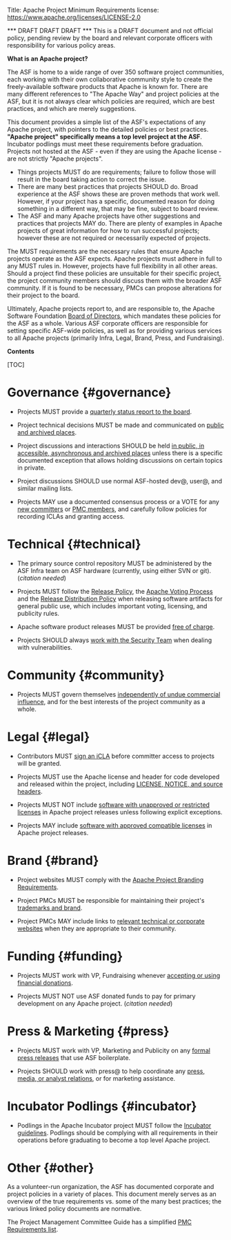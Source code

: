 Title: Apache Project Minimum Requirements
license: https://www.apache.org/licenses/LICENSE-2.0

*** DRAFT DRAFT DRAFT *** This is a DRAFT document and not official policy, pending review by the board and relevant corporate officers with responsibility for various policy areas.

**What is an Apache project?**

The ASF is home to a wide range of over 350 software project communities, each working with their own collaborative community style to create the freely-available software products that Apache is known for. There are many different references to "The Apache Way" and project policies at the ASF, but it is not always clear which policies are required, which are best practices, and which are merely suggestions.

This document provides a simple list of the ASF's expectations of any Apache project, with pointers to the detailed policies or best practices. **"Apache project" specifically means a top level project at the ASF**. Incubator podlings must meet these requirements before graduation. Projects not hosted at the ASF - even if they are using the Apache license - are not strictly "Apache projects".

* Things projects MUST do are requirements; failure to follow those will result in the board taking action to correct the issue.  
* There are many best practices that projects SHOULD do. Broad experience at the ASF shows these are proven methods that work well. However, if your project has a specific, documented reason for doing something in a different way, that may be fine, subject to board review.
* The ASF and many Apache projects have other suggestions and practices that projects MAY do. There are plenty of examples in Apache projects of great information for how to run successful projects; however these are not required or necessarily expected of projects.

The MUST requirements are the necessary rules that ensure Apache projects operate as the ASF expects. 
Apache projects must adhere in full to any MUST rules in. However, projects have full flexibility in all other areas. Should a project find these policies are unsuitable for their specific project, the project community members should discuss them with the broader ASF community. If it is found to be necessary, PMCs can propose alterations for their project to the board.

Ultimately, Apache projects report to, and are responsible to, the Apache Software Foundation 
<a href="https://www.apache.org/foundation/board/" target="_blank">Board of Directors</a>, which mandates these policies 
for the ASF as a whole. Various ASF corporate officers are responsible for setting specific 
ASF-wide policies, as well as for providing various services to all Apache projects 
(primarily Infra, Legal, Brand, Press, and Fundraising).

**Contents**

[TOC]

# Governance  {#governance}

* Projects MUST provide a [quarterly status report to the board](https://www.apache.org/foundation/board/reporting).

* Project technical decisions MUST be made and communicated on [public and archived places](https://www.apache.org/dev/pmc.html#mailing-list-naming-policy).

* Project discussions and interactions SHOULD be held [in public, in accessible, asynchronous and archived places](https://www.apache.org/dev/pmc.html#mailing-list-naming-policy) unless there is a specific documented exception that allows holding discussions on certain topics in private.

* Project discussions SHOULD use normal ASF-hosted dev@, user@, and similar mailing lists.

* Projects MAY use a documented consensus process or a VOTE for any [new committers](https://www.apache.org/dev/pmc.html#newcommitter) or [PMC members](https://www.apache.org/dev/pmc.html#newpmc), and carefully follow policies for recording ICLAs and granting access.
	
# Technical  {#technical}

* The primary source control repository MUST be administered by the ASF Infra team on ASF hardware (currently, using either SVN or git). (*citation needed*)

* Projects MUST follow the [Release Policy](https://www.apache.org/legal/release-policy), the [Apache Voting Process](https://www.apache.org/foundation/voting.html) and the [Release Distribution Policy](http://www.apache.org/dev/release-distribution) when releasing software artifacts for general public use, which includes important voting, licensing, and publicity rules.

* Apache software product releases MUST be provided [free of charge](https://www.apache.org/free/).

* Projects SHOULD always [work with the Security Team](https://www.apache.org/security/) when dealing with vulnerabilities.
	
# Community  {#community}
	
* Projects MUST govern themselves [independently of undue commercial influence](https://community.apache.org/projectIndependence.html), and for the best interests of the project community as a whole.

# Legal  {#legal}

* Contributors MUST [sign an iCLA](https://www.apache.org/licenses/#clas) before committer access to projects will be granted.

* Projects MUST use the Apache license and header for code developed and released within the project, including [LICENSE, NOTICE, and source headers](https://www.apache.org/legal/src-headers.html).

* Projects MUST NOT include [software with unapproved or restricted licenses](https://www.apache.org/legal/resolved.html#category-x) in Apache project releases unless following explicit exceptions.

* Projects MAY include [software with approved compatible licenses](https://www.apache.org/legal/resolved.html#category-a) in Apache project releases.

# Brand  {#brand}
	
* Project websites MUST comply with the [Apache Project Branding Requirements](https://www.apache.org/foundation/marks/pmcs). 

* Project PMCs MUST be responsible for maintaining their project's [trademarks and brand](https://www.apache.org/foundation/marks/responsibility.html). 

* Project PMCs MAY include links to [relevant technical or corporate websites](https://www.apache.org/foundation/marks/linking) when they are appropriate to their community.

# Funding  {#funding}

* Projects MUST work with VP, Fundraising whenever [accepting or using financial donations](https://www.apache.org/foundation/sponsorship.html).  
	
* Projects MUST NOT use ASF donated funds to pay for primary development on any Apache project. (*citation needed*)

# Press & Marketing  {#press}
	
* Projects MUST work with VP, Marketing and Publicity on any [formal press releases](https://www.apache.org/press/#releases) that use ASF boilerplate.

* Projects SHOULD work with press@ to help coordinate any [press, media, or analyst relations](https://www.apache.org/press/#contact), or for marketing assistance.

# Incubator Podlings  {#incubator}
	
* Podlings in the Apache Incubator project MUST follow the [Incubator guidelines](https://incubator.apache.org/). Podlings should be complying with all requirements in their operations before graduating to become a top level Apache project.

# Other  {#other}
	
As a volunteer-run organization, the ASF has documented corporate and project policies in a variety of places.  This document merely serves as an overview of the true requirements vs. some of the many best practices; the various linked policy documents are normative.

The Project Management Committee Guide has a simplified [PMC Requirements list](https://www.apache.org/dev/pmc.html#policy).

